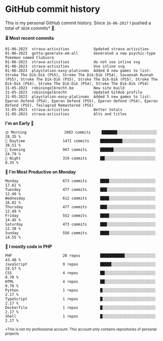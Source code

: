 # GitHub commit history
This is my personal GitHub commit history. Since <!--START_SECTION:first-commit-date-->`16-06-2017`<!--END_SECTION:first-commit-date--> I pushed a total of <!--START_SECTION:total-commit-count-->`3820`<!--END_SECTION:total-commit-count--> commits* 🎉.

<!--START_SECTION:most-recent-commits-->
**⏳ Most recent commits**
                                        
```text
01-06-2023  strava-activities           Updated strava activities
01-06-2023  gotta-generate-em-all       Generated a new psychic-type Pokémon named Clubiora
01-06-2023  strava-activities           do not use inline svg
01-06-2023  strava-activities           Use inline svg
01-06-2023  playstation-easy-platinums  Added 8 new games to list: Stroke The Dik-Dik (PS5), Stroke The Dik-Dik (PS4), Savannah Runnah (PS5), Stroke The Dik-Dik (PS5), Stroke The Dik-Dik (PS5), Stroke The Dik-Dik (PS4), Stroke The Dik-Dik (PS4), Stroke The Dik-Dik (PS4)
31-05-2023  robiningelbrecht.be         New site build
31-05-2023  robiningelbrecht            Updated GitHub profile
31-05-2023  playstation-easy-platinums  Added 5 new games to list: Eperon Defend (PS4), Eperon Defend (PS5), Eperon defend (PS4), Eperon Defend (PS5), Teslagrad Remastered (PS5)
31-05-2023  strava-activities           Better totals
31-05-2023  strava-activities           Alts and titles
```
<!--END_SECTION:most-recent-commits-->  

<!--START_SECTION:commits-per-day-time-->
**I&#039;m an Early 🐤**

```text
🌞 Morning                 1083 commits     ███████░░░░░░░░░░░░░░░░░░   28.35 %
🌆 Daytime                 1471 commits     ██████████░░░░░░░░░░░░░░░   38.51 %
🌃 Evening                 947 commits      ██████░░░░░░░░░░░░░░░░░░░   24.79 %
🌙 Night                   319 commits      ██░░░░░░░░░░░░░░░░░░░░░░░   8.35 %
```
<!--END_SECTION:commits-per-day-time-->  

<!--START_SECTION:commits-per-weekday-->
**📅 I&#039;m Most Productive on Monday**

```text
Monday                    673 commits      ████░░░░░░░░░░░░░░░░░░░░░   17.62 %
Tuesday                   477 commits      ███░░░░░░░░░░░░░░░░░░░░░░   12.49 %
Wednesday                 612 commits      ████░░░░░░░░░░░░░░░░░░░░░   16.02 %
Thursday                  477 commits      ███░░░░░░░░░░░░░░░░░░░░░░   12.49 %
Friday                    552 commits      ████░░░░░░░░░░░░░░░░░░░░░   14.45 %
Saturday                  473 commits      ███░░░░░░░░░░░░░░░░░░░░░░   12.38 %
Sunday                    556 commits      ████░░░░░░░░░░░░░░░░░░░░░   14.55 %
```
<!--END_SECTION:commits-per-weekday-->  

<!--START_SECTION:repos-per-language-->
**💬 I mostly code in PHP**

```text
PHP                       20 repos         ███████████░░░░░░░░░░░░░░   43.48 %
JavaScript                9 repos          █████░░░░░░░░░░░░░░░░░░░░   19.57 %
CSS                       4 repos          ██░░░░░░░░░░░░░░░░░░░░░░░   8.70 %
HTML                      4 repos          ██░░░░░░░░░░░░░░░░░░░░░░░   8.70 %
Python                    1 repos          █░░░░░░░░░░░░░░░░░░░░░░░░   2.17 %
TypeScript                1 repos          █░░░░░░░░░░░░░░░░░░░░░░░░   2.17 %
Dockerfile                1 repos          █░░░░░░░░░░░░░░░░░░░░░░░░   2.17 %
Shell                     1 repos          █░░░░░░░░░░░░░░░░░░░░░░░░   2.17 %
```
<!--END_SECTION:repos-per-language-->  

<sub>*This is not my professional account. This account only contains repositories of personal projects</sub>
